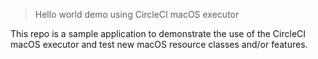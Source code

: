 > Hello world demo using CircleCI macOS executor

This repo is a sample application to demonstrate the use of the CircleCI macOS executor and test new macOS resource classes and/or features.

